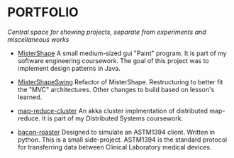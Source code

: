 # PORTFOLIO
*Central space for showing projects, separate from experiments and miscellaneous works* 

* [MisterShape](https://github.com/chapmj/MisterShape) A small medium-sized gui "Paint" program.  It is part of my software engineering coursework.  The goal of this project was to implement design patterns in Java.

* [MisterShapeSwing](https://github.com/chapmj/MisterShapeSwing) Refactor of MisterShape. Restructuring to better fit the "MVC" architectures.  Other changes to build based on lesson's learned.

* [map-reduce-cluster](https://github.com/chapmj/map-reduce-cluster) An akka cluster implmentation of distributed map-reduce.  It is part of my Distributed Systems coursework.

* [bacon-roaster](https://github.com/chapmj/bacon-roaster) Designed to simulate an ASTM1394 client. Written in python.  This is a small side-project. ASTM1394 is the standard protocol for transferring data between Clinical Laboratory medical devices.

